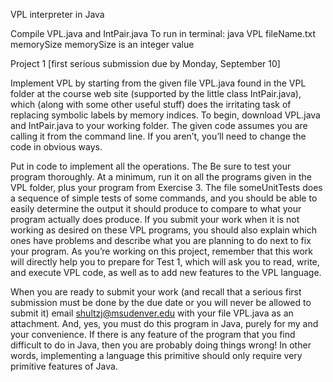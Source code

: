 VPL interpreter in Java

Compile VPL.java and IntPair.java
To run in terminal: java VPL fileName.txt memorySize
memorySize is an integer value

Project 1 [first serious submission due by Monday, September 10]

Implement VPL by starting from the given file VPL.java found in the VPL folder at the
course web site (supported by the little class IntPair.java), which (along with some other
useful stuff) does the irritating task of replacing symbolic labels by memory indices.
To begin, download VPL.java and IntPair.java to your working folder.
The given code assumes you are calling it from the command line. If you aren’t, you’ll
need to change the code in obvious ways.

Put in code to implement all the operations. The Be sure to test your program thoroughly.
At a minimum, run it on all the programs given in the VPL folder, plus your program from
Exercise 3. The file someUnitTests does a sequence of simple tests of some commands,
and you should be able to easily determine the output it should produce to compare to
what your program actually does produce. If you submit your work when it is not working
as desired on these VPL programs, you should also explain which ones have problems and
describe what you are planning to do next to fix your program.
As you’re working on this project, remember that this work will directly help you to
prepare for Test 1, which will ask you to read, write, and execute VPL code, as well as to
add new features to the VPL language.

When you are ready to submit your work (and recall that a serious first submission must
be done by the due date or you will never be allowed to submit it) email
shultzj@msudenver.edu with your file VPL.java as an attachment. And, yes, you must
do this program in Java, purely for my and your convenience. If there is any feature of the
program that you find difficult to do in Java, then you are probably doing things wrong!
In other words, implementing a language this primitive should only require very primitive
features of Java.
